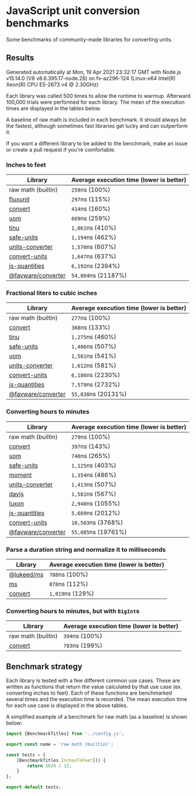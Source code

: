 # JavaScript unit conversion benchmarks

Some benchmarks of community-made libraries for converting units.

## Results

<!-- beginblock(results) -->

Generated automatically at Mon, 19 Apr 2021 23:32:17 GMT with Node.js v15.14.0 (V8 v8.6.395.17-node.28) on fv-az296-124 (Linux-x64 Intel(R) Xeon(R) CPU E5-2673 v4 @ 2.30GHz)

Each library was called 500 times to allow the runtime to warmup.
Afterward 100,000 trials were performed for each library.
The mean of the execution times are displayed in the tables below.

A baseline of raw math is included in each benchmark.
It should always be the fastest, although sometimes fast libraries get lucky and can outperform it.

If you want a different library to be added to the benchmark, make an issue or create a pull request if you're comfortable.

### Inches to feet

| Library                                                            | Average execution time (lower is better) |
| ------------------------------------------------------------------ | ---------------------------------------- |
| raw math (builtin)                                                 | `259`ns (100%)                           |
| [fluxunit](https://npmjs.com/package/fluxunit)                     | `297`ns (115%)                           |
| [convert](https://npmjs.com/package/convert)                       | `414`ns (160%)                           |
| [uom](https://npmjs.com/package/uom)                               | `669`ns (259%)                           |
| [tinu](https://npmjs.com/package/tinu)                             | `1,061`ns (410%)                         |
| [safe-units](https://npmjs.com/package/safe-units)                 | `1,194`ns (462%)                         |
| [units-converter](https://npmjs.com/package/units-converter)       | `1,570`ns (607%)                         |
| [convert-units](https://npmjs.com/package/convert-units)           | `1,647`ns (637%)                         |
| [js-quantities](https://npmjs.com/package/js-quantities)           | `6,192`ns (2394%)                        |
| [@favware/converter](https://npmjs.com/package/@favware/converter) | `54,804`ns (21187%)                      |

### Fractional liters to cubic inches

| Library                                                            | Average execution time (lower is better) |
| ------------------------------------------------------------------ | ---------------------------------------- |
| raw math (builtin)                                                 | `277`ns (100%)                           |
| [convert](https://npmjs.com/package/convert)                       | `368`ns (133%)                           |
| [tinu](https://npmjs.com/package/tinu)                             | `1,275`ns (460%)                         |
| [safe-units](https://npmjs.com/package/safe-units)                 | `1,406`ns (507%)                         |
| [uom](https://npmjs.com/package/uom)                               | `1,501`ns (541%)                         |
| [units-converter](https://npmjs.com/package/units-converter)       | `1,612`ns (581%)                         |
| [convert-units](https://npmjs.com/package/convert-units)           | `6,186`ns (2230%)                        |
| [js-quantities](https://npmjs.com/package/js-quantities)           | `7,579`ns (2732%)                        |
| [@favware/converter](https://npmjs.com/package/@favware/converter) | `55,838`ns (20131%)                      |

### Converting hours to minutes

| Library                                                            | Average execution time (lower is better) |
| ------------------------------------------------------------------ | ---------------------------------------- |
| raw math (builtin)                                                 | `279`ns (100%)                           |
| [convert](https://npmjs.com/package/convert)                       | `397`ns (143%)                           |
| [uom](https://npmjs.com/package/uom)                               | `740`ns (265%)                           |
| [safe-units](https://npmjs.com/package/safe-units)                 | `1,125`ns (403%)                         |
| [moment](https://npmjs.com/package/moment)                         | `1,354`ns (486%)                         |
| [units-converter](https://npmjs.com/package/units-converter)       | `1,413`ns (507%)                         |
| [dayjs](https://npmjs.com/package/dayjs)                           | `1,581`ns (567%)                         |
| [luxon](https://npmjs.com/package/luxon)                           | `2,940`ns (1055%)                        |
| [js-quantities](https://npmjs.com/package/js-quantities)           | `5,609`ns (2012%)                        |
| [convert-units](https://npmjs.com/package/convert-units)           | `10,503`ns (3768%)                       |
| [@favware/converter](https://npmjs.com/package/@favware/converter) | `55,085`ns (19761%)                      |

### Parse a duration string and normalize it to milliseconds

| Library                                            | Average execution time (lower is better) |
| -------------------------------------------------- | ---------------------------------------- |
| [@lukeed/ms](https://npmjs.com/package/@lukeed/ms) | `788`ns (100%)                           |
| [ms](https://npmjs.com/package/ms)                 | `878`ns (112%)                           |
| [convert](https://npmjs.com/package/convert)       | `1,019`ns (129%)                         |

### Converting hours to minutes, but with `BigInt`s

| Library                                      | Average execution time (lower is better) |
| -------------------------------------------- | ---------------------------------------- |
| raw math (builtin)                           | `394`ns (100%)                           |
| [convert](https://npmjs.com/package/convert) | `783`ns (199%)                           |

<!-- endblock(results) -->

## Benchmark strategy

Each library is tested with a few different common use cases.
These are written as functions that return the value calculated by that use case (ex. converting inches to feet).
Each of these functions are benchmarked several times and the execution time is recorded.
The mean execution time for each use case is displayed in the above tables.

A simplified example of a benchmark for raw math (as a baseline) is shown below:

```js
import {BenchmarkTitles} from '../config.js';

export const name = 'raw math (builtin)';

const tests = {
	[BenchmarkTitles.InchesToFeet]() {
		return 1024 / 12;
	}
};

export default tests;
```
